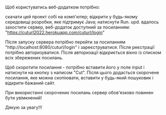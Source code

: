 Щоб користуватись веб-додатком потрібно:

скачати цей проект собі на комп'ютер;
відкрити у будь-якому середовищі розробки, яке підтримує Java;
натиснути Run.
upd. вдалось захостити сервер, веб-додаток доступний за посиланням: "https://cuturl2022.herokuapp.com/cuturl/login"

Після запуску сервера потрібно перейти за посиланням "http://localhost:8080/cuturl/login" і зареєструватися. Після реєстрації потрібно авторизуватися. Після авторизації відкриється вікно із списком всіх збережених посилань.

Щоб скоротити посилання - потрібно вставити його у поле input і натиснути на кнопку з написом "Cut". Після цього додасться скорочене посилання, яке можна скопіювати, вставити у будь-який пошуковик і відкрити бажаний сайт.

При використанні скорочених посилань сервер обов'язково повинен бути увімкнений!

Дякую за увагу!!!
